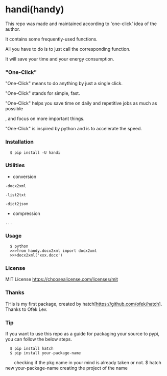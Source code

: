 # handi(handy)

This repo was made and maintained according to 'one-click' idea of the author.

It contains some frequently-used functions.

All you have to do is to just call the corresponding function.

It will save your time and your energy consumption.

### "One-Click"

"One-Click" means to do anything by just a single click.

"One-Click" stands for simple, fast.

"One-Click" helps you save time on daily and repetitive jobs as much as possible

, and focus on more important things.

"One-Click" is inspired by python and is to accelerate the speed.

### Installation
      
      $ pip install -U handi

### Utilities 

   * conversion

    -docx2xml

    -list2txt

    -dict2json

   * compression

    ...
    
### Usage

      $ python
      >>>from handy.docx2xml import docx2xml
      >>>docx2xml('xxx.docx')

### License

   MIT License <https://choosealicense.com/licenses/mit>
   
### Thanks

  THis is my first package, created by hatch[https://github.com/ofek/hatch]. Thanks to Ofek Lev.
  
### Tip

  If you want to use this repo as a guide for packaging your source to pypi, you can follow the below steps.
  
      $ pip install hatch
      $ pip install your-package-name
        checking if the pkg name in your mind is already taken or not.
      $ hatch new your-package-name
        creating the project of the name
